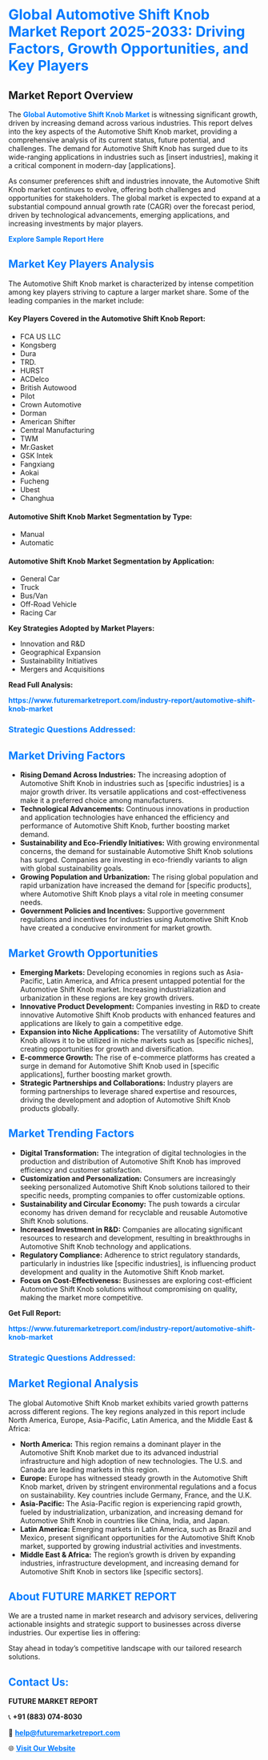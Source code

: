 <h1 style="color: #007BFF;">Global Automotive Shift Knob Market Report 2025-2033: Driving Factors, Growth Opportunities, and Key Players</h1>

<section id="overview">
<h2>Market Report Overview</h2>
<p>The <a href="https://www.futuremarketreport.com/industry-report/automotive-shift-knob-market" style="color: #007BFF; text-decoration: none;"><strong>Global Automotive Shift Knob Market</strong></a> is witnessing significant growth, driven by increasing demand across various industries. This report delves into the key aspects of the Automotive Shift Knob market, providing a comprehensive analysis of its current status, future potential, and challenges. The demand for Automotive Shift Knob has surged due to its wide-ranging applications in industries such as [insert industries], making it a critical component in modern-day [applications].</p>
<p>As consumer preferences shift and industries innovate, the Automotive Shift Knob market continues to evolve, offering both challenges and opportunities for stakeholders. The global market is expected to expand at a substantial compound annual growth rate (CAGR) over the forecast period, driven by technological advancements, emerging applications, and increasing investments by major players.</p>
</section>

<section id="overview">
<p><a href="https://www.futuremarketreport.com/request-sample/reportId=58566" style="color: #007BFF; text-decoration: none;"><strong>Explore Sample Report Here</strong></a></p>
</section>

<section id="key-players">
<h2 style="color: #007BFF;">Market Key Players Analysis</h2>
<p>The Automotive Shift Knob market is characterized by intense competition among key players striving to capture a larger market share. Some of the leading companies in the market include:</p>
<h4>Key Players Covered in the Automotive Shift Knob Report:</h4>
<ul><li>FCA US LLC</li><li>Kongsberg</li><li>Dura</li><li>TRD.</li><li>HURST</li><li>ACDelco</li><li>British Autowood</li><li>Pilot</li><li>Crown Automotive</li><li>Dorman</li><li>American Shifter</li><li>Central Manufacturing</li><li>TWM</li><li>Mr.Gasket</li><li>GSK Intek</li><li>Fangxiang</li><li>Aokai</li><li>Fucheng</li><li>Ubest</li><li>Changhua</li></ul>
<h4>Automotive Shift Knob Market Segmentation by Type:</h4>
<ul><li>Manual</li><li>Automatic</li></ul>

<h4>Automotive Shift Knob Market Segmentation by Application:</h4>
<ul><li>General Car</li><li>Truck</li><li>Bus/Van</li><li>Off-Road Vehicle</li><li>Racing Car</li></ul>
<p><strong>Key Strategies Adopted by Market Players:</strong></p>
<ul>
<li>Innovation and R&D</li>
<li>Geographical Expansion</li>
<li>Sustainability Initiatives</li>
<li>Mergers and Acquisitions</li>
</ul>
</section>

<section>
<p><strong>Read Full Analysis: </strong></p><a href="https://www.futuremarketreport.com/industry-report/automotive-shift-knob-market" style="color: #007BFF; text-decoration: none;"><strong>https://www.futuremarketreport.com/industry-report/automotive-shift-knob-market</strong></a>
<h3 style="color: #007BFF;">Strategic Questions Addressed:</h3>
</section>

<section id="driving-factors">
<h2 style="color: #007BFF;">Market Driving Factors</h2>
<ul>
<li><strong>Rising Demand Across Industries:</strong> The increasing adoption of Automotive Shift Knob in industries such as [specific industries] is a major growth driver. Its versatile applications and cost-effectiveness make it a preferred choice among manufacturers.</li>
<li><strong>Technological Advancements:</strong> Continuous innovations in production and application technologies have enhanced the efficiency and performance of Automotive Shift Knob, further boosting market demand.</li>
<li><strong>Sustainability and Eco-Friendly Initiatives:</strong> With growing environmental concerns, the demand for sustainable Automotive Shift Knob solutions has surged. Companies are investing in eco-friendly variants to align with global sustainability goals.</li>
<li><strong>Growing Population and Urbanization:</strong> The rising global population and rapid urbanization have increased the demand for [specific products], where Automotive Shift Knob plays a vital role in meeting consumer needs.</li>
<li><strong>Government Policies and Incentives:</strong> Supportive government regulations and incentives for industries using Automotive Shift Knob have created a conducive environment for market growth.</li>
</ul>
</section>

<section id="growth-opportunities">
<h2 style="color: #007BFF;">Market Growth Opportunities</h2>
<ul>
<li><strong>Emerging Markets:</strong> Developing economies in regions such as Asia-Pacific, Latin America, and Africa present untapped potential for the Automotive Shift Knob market. Increasing industrialization and urbanization in these regions are key growth drivers.</li>
<li><strong>Innovative Product Development:</strong> Companies investing in R&D to create innovative Automotive Shift Knob products with enhanced features and applications are likely to gain a competitive edge.</li>
<li><strong>Expansion into Niche Applications:</strong> The versatility of Automotive Shift Knob allows it to be utilized in niche markets such as [specific niches], creating opportunities for growth and diversification.</li>
<li><strong>E-commerce Growth:</strong> The rise of e-commerce platforms has created a surge in demand for Automotive Shift Knob used in [specific applications], further boosting market growth.</li>
<li><strong>Strategic Partnerships and Collaborations:</strong> Industry players are forming partnerships to leverage shared expertise and resources, driving the development and adoption of Automotive Shift Knob products globally.</li>
</ul>
</section>

<section id="trending-factors">
<h2 style="color: #007BFF;">Market Trending Factors</h2>
<ul>
<li><strong>Digital Transformation:</strong> The integration of digital technologies in the production and distribution of Automotive Shift Knob has improved efficiency and customer satisfaction.</li>
<li><strong>Customization and Personalization:</strong> Consumers are increasingly seeking personalized Automotive Shift Knob solutions tailored to their specific needs, prompting companies to offer customizable options.</li>
<li><strong>Sustainability and Circular Economy:</strong> The push towards a circular economy has driven demand for recyclable and reusable Automotive Shift Knob solutions.</li>
<li><strong>Increased Investment in R&D:</strong> Companies are allocating significant resources to research and development, resulting in breakthroughs in Automotive Shift Knob technology and applications.</li>
<li><strong>Regulatory Compliance:</strong> Adherence to strict regulatory standards, particularly in industries like [specific industries], is influencing product development and quality in the Automotive Shift Knob market.</li>
<li><strong>Focus on Cost-Effectiveness:</strong> Businesses are exploring cost-efficient Automotive Shift Knob solutions without compromising on quality, making the market more competitive.</li>
</ul>
</section>

<section>
<p><strong>Get Full Report: </strong></p><a href="https://www.futuremarketreport.com/industry-report/automotive-shift-knob-market" style="color: #007BFF; text-decoration: none;"><strong>https://www.futuremarketreport.com/industry-report/automotive-shift-knob-market</strong></a>
<h3 style="color: #007BFF;">Strategic Questions Addressed:</h3>
</section>


<section id="regional-analysis">
<h2 style="color: #007BFF;">Market Regional Analysis</h2>
<p>The global Automotive Shift Knob market exhibits varied growth patterns across different regions. The key regions analyzed in this report include North America, Europe, Asia-Pacific, Latin America, and the Middle East & Africa:</p>
<ul>
<li><strong>North America:</strong> This region remains a dominant player in the Automotive Shift Knob market due to its advanced industrial infrastructure and high adoption of new technologies. The U.S. and Canada are leading markets in this region.</li>
<li><strong>Europe:</strong> Europe has witnessed steady growth in the Automotive Shift Knob market, driven by stringent environmental regulations and a focus on sustainability. Key countries include Germany, France, and the U.K.</li>
<li><strong>Asia-Pacific:</strong> The Asia-Pacific region is experiencing rapid growth, fueled by industrialization, urbanization, and increasing demand for Automotive Shift Knob in countries like China, India, and Japan.</li>
<li><strong>Latin America:</strong> Emerging markets in Latin America, such as Brazil and Mexico, present significant opportunities for the Automotive Shift Knob market, supported by growing industrial activities and investments.</li>
<li><strong>Middle East & Africa:</strong> The region’s growth is driven by expanding industries, infrastructure development, and increasing demand for Automotive Shift Knob in sectors like [specific sectors].</li>
</ul>
</section>

<footer>
<h2 style="color: #007BFF;">About FUTURE MARKET REPORT</h2>
<p>We are a trusted name in market research and advisory services, delivering actionable insights and strategic support to businesses across diverse industries. Our expertise lies in offering:</p>

<p>Stay ahead in today’s competitive landscape with our tailored research solutions.</p>

<h2 style="color: #007BFF;">Contact Us:</h2>
<p><strong>FUTURE MARKET REPORT</strong></p>
<p>📞 <strong>+91 (883) 074-8030</strong></p>
<p>📧 <strong><a href="mailto:help@futuremarketreport.com" style="color: #007BFF;">help@futuremarketreport.com</a></strong></p>
<p>🌐 <strong><a href="https://www.futuremarketreport.com/" style="color: #007BFF;">Visit Our Website</a></strong></p>
</footer>